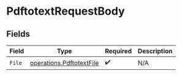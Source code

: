 # PdftotextRequestBody


## Fields

| Field                                                                | Type                                                                 | Required                                                             | Description                                                          |
| -------------------------------------------------------------------- | -------------------------------------------------------------------- | -------------------------------------------------------------------- | -------------------------------------------------------------------- |
| `File`                                                               | [operations.PdftotextFile](../../models/operations/pdftotextfile.md) | :heavy_check_mark:                                                   | N/A                                                                  |